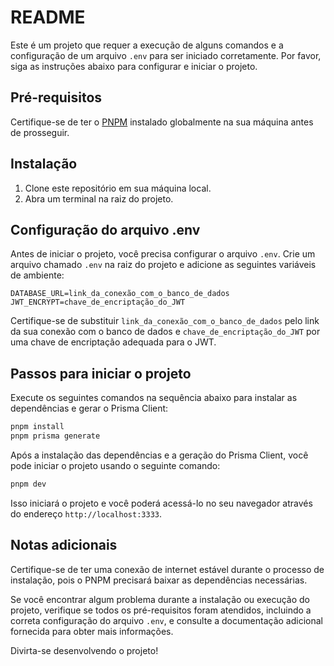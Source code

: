 # README

Este é um projeto que requer a execução de alguns comandos e a configuração de um arquivo `.env` para ser iniciado corretamente. Por favor, siga as instruções abaixo para configurar e iniciar o projeto.

## Pré-requisitos

Certifique-se de ter o [PNPM](https://pnpm.io/) instalado globalmente na sua máquina antes de prosseguir.

## Instalação

1. Clone este repositório em sua máquina local.
2. Abra um terminal na raiz do projeto.

## Configuração do arquivo .env

Antes de iniciar o projeto, você precisa configurar o arquivo `.env`. Crie um arquivo chamado `.env` na raiz do projeto e adicione as seguintes variáveis de ambiente:

```
DATABASE_URL=link_da_conexão_com_o_banco_de_dados
JWT_ENCRYPT=chave_de_encriptação_do_JWT
```

Certifique-se de substituir `link_da_conexão_com_o_banco_de_dados` pelo link da sua conexão com o banco de dados e `chave_de_encriptação_do_JWT` por uma chave de encriptação adequada para o JWT.

## Passos para iniciar o projeto

Execute os seguintes comandos na sequência abaixo para instalar as dependências e gerar o Prisma Client:

```bash
pnpm install
pnpm prisma generate
```

Após a instalação das dependências e a geração do Prisma Client, você pode iniciar o projeto usando o seguinte comando:

```bash
pnpm dev
```

Isso iniciará o projeto e você poderá acessá-lo no seu navegador através do endereço `http://localhost:3333`.

## Notas adicionais

Certifique-se de ter uma conexão de internet estável durante o processo de instalação, pois o PNPM precisará baixar as dependências necessárias.

Se você encontrar algum problema durante a instalação ou execução do projeto, verifique se todos os pré-requisitos foram atendidos, incluindo a correta configuração do arquivo `.env`, e consulte a documentação adicional fornecida para obter mais informações.

Divirta-se desenvolvendo o projeto!